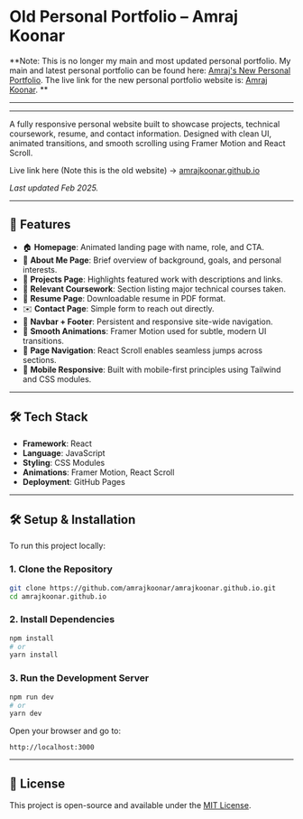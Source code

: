 # Old Personal Portfolio – Amraj Koonar

**Note: This is no longer my main and most updated personal portfolio. My main and latest personal portfolio can be found here: [Amraj's New Personal Portfolio](https://github.com/AmrajKoonar/personal-portfolio). The live link for the new personal portfolio website is: [Amraj Koonar](https://amraj-koonar.vercel.app/). **

---

---

A fully responsive personal website built to showcase projects, technical coursework, resume, and contact information. Designed with clean UI, animated transitions, and smooth scrolling using Framer Motion and React Scroll.

Live link here (Note this is the old website) → [amrajkoonar.github.io](https://amrajkoonar.github.io/)

_Last updated Feb 2025._

---

## 🎯 Features

- 🏠 **Homepage**: Animated landing page with name, role, and CTA.
- 👤 **About Me Page**: Brief overview of background, goals, and personal interests.
- 🧩 **Projects Page**: Highlights featured work with descriptions and links.
- 📘 **Relevant Coursework**: Section listing major technical courses taken.
- 📄 **Resume Page**: Downloadable resume in PDF format.
- ✉️ **Contact Page**: Simple form to reach out directly.
- 🧭 **Navbar + Footer**: Persistent and responsive site-wide navigation.
- 💫 **Smooth Animations**: Framer Motion used for subtle, modern UI transitions.
- 🔀 **Page Navigation**: React Scroll enables seamless jumps across sections.
- 📱 **Mobile Responsive**: Built with mobile-first principles using Tailwind and CSS modules.

---

## 🛠️ Tech Stack

- **Framework**: React
- **Language**: JavaScript
- **Styling**: CSS Modules
- **Animations**: Framer Motion, React Scroll
- **Deployment**: GitHub Pages

---

## 🛠️ Setup & Installation

To run this project locally:

### 1. Clone the Repository
```bash
git clone https://github.com/amrajkoonar/amrajkoonar.github.io.git
cd amrajkoonar.github.io
```

### 2. Install Dependencies
```bash
npm install
# or
yarn install
```

### 3. Run the Development Server
```bash
npm run dev
# or
yarn dev
```

Open your browser and go to:
```
http://localhost:3000
```

---

## 📄 License

This project is open-source and available under the [MIT License](LICENSE).
